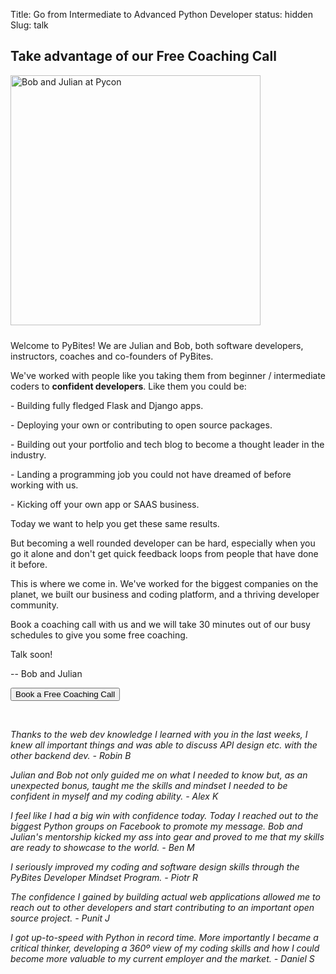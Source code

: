 Title: Go from Intermediate to Advanced Python Developer
status: hidden
Slug: talk

## Take advantage of our Free Coaching Call

<img src="https://pb-cc-avatars-private.s3.us-east-2.amazonaws.com/bob-and-julian-small.jpg" alt="Bob and Julian at Pycon" class="profilePicBig" style="width: 400px !important; margin: 0 30px 10px 0 !important;">

Welcome to PyBites! We are Julian and Bob, both software developers, instructors, coaches and co-founders of PyBites.

We've worked with people like you taking them from beginner / intermediate coders to **confident developers**. Like them you could be:

<span>- Building fully fledged Flask and Django apps.</span>

<span>- Deploying your own or contributing to open source packages.</span>

<span>- Building out your portfolio and tech blog to become a thought leader in the industry.</span>

<span>- Landing a programming job you could not have dreamed of before working with us.</span>

<span>- Kicking off your own app or SAAS business.</span>

Today we want to help you get these same results.

But becoming a well rounded developer can be hard, especially when you go it alone and don't get quick feedback loops from people that have done it before.

This is where we come in. We've worked for the biggest companies on the planet, we built our business and coding platform, and a thriving developer community.

Book a coaching call with us and we will take 30 minutes out of our busy schedules to give you some free coaching.

Talk soon! 

-- Bob and Julian

<p class="buttonWrapper">
	<button id="SOIBTN_pybites" class="ctaButton" data-height="580" data-psz="00" data-so-page="pybites" data-delay="1">Book a Free Coaching Call</button>
</p>
<br>

_Thanks to the web dev knowledge I learned with you in the last weeks, I knew all important things and was able to discuss API design etc. with the other backend dev. - Robin B_

_Julian and Bob not only guided me on what I needed to know but, as an unexpected bonus, taught me the skills and mindset I needed to be confident in myself and my coding ability. - Alex K_

_I feel like I had a big win with confidence today. Today I reached out to the biggest Python groups on Facebook to promote my message. Bob and Julian's mentorship kicked my ass into gear and proved to me that my skills are ready to showcase to the world. - Ben M_

_I seriously improved my coding and software design skills through the PyBites Developer Mindset Program. - Piotr R_

_The confidence I gained by building actual web applications allowed me to reach out to other developers and start contributing to an important open source project. - Punit J_

_I got up-to-speed with Python in record time. More importantly I became a critical thinker, developing a 360º view of my coding skills and how I could become more valuable to my current employer and the market. - Daniel S_

<script type="text/javascript" src="https://cdn.oncehub.com/mergedjs/so.js"></script>
